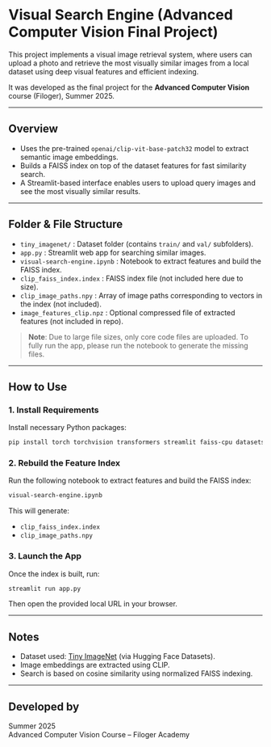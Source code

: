 
# Visual Search Engine (Advanced Computer Vision Final Project)

This project implements a visual image retrieval system, where users can upload a photo and retrieve the most visually similar images from a local dataset using deep visual features and efficient indexing.

It was developed as the final project for the **Advanced Computer Vision** course (Filoger), Summer 2025.

---

## Overview

- Uses the pre-trained `openai/clip-vit-base-patch32` model to extract semantic image embeddings.
- Builds a FAISS index on top of the dataset features for fast similarity search.
- A Streamlit-based interface enables users to upload query images and see the most visually similar results.

---

##  Folder & File Structure

- `tiny_imagenet/` : Dataset folder (contains `train/` and `val/` subfolders).
- `app.py` : Streamlit web app for searching similar images.
- `visual-search-engine.ipynb` : Notebook to extract features and build the FAISS index.
- `clip_faiss_index.index` : FAISS index file (not included here due to size).
- `clip_image_paths.npy` : Array of image paths corresponding to vectors in the index (not included).
- `image_features_clip.npz` : Optional compressed file of extracted features (not included in repo).

> **Note**: Due to large file sizes, only core code files are uploaded. To fully run the app, please run the notebook to generate the missing files.

---

##  How to Use

### 1. Install Requirements

Install necessary Python packages:
```bash
pip install torch torchvision transformers streamlit faiss-cpu datasets pillow
```

### 2. Rebuild the Feature Index

Run the following notebook to extract features and build the FAISS index:
```bash
visual-search-engine.ipynb
```

This will generate:
- `clip_faiss_index.index`
- `clip_image_paths.npy`

### 3. Launch the App

Once the index is built, run:
```bash
streamlit run app.py
```

Then open the provided local URL in your browser.

---

##  Notes

- Dataset used: [Tiny ImageNet](https://huggingface.co/datasets/zh-plus/tiny-imagenet) (via Hugging Face Datasets).
- Image embeddings are extracted using CLIP.
- Search is based on cosine similarity using normalized FAISS indexing.

---

##  Developed by

Summer 2025  
Advanced Computer Vision Course – Filoger Academy
